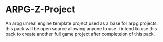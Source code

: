 # ARPG-Z-Project
An arpg unreal engine template project used as a base for arpg projects. this pack will be open source allowing anyone to use. i intend to use this pack to create another full game project after completeion of this pack.
